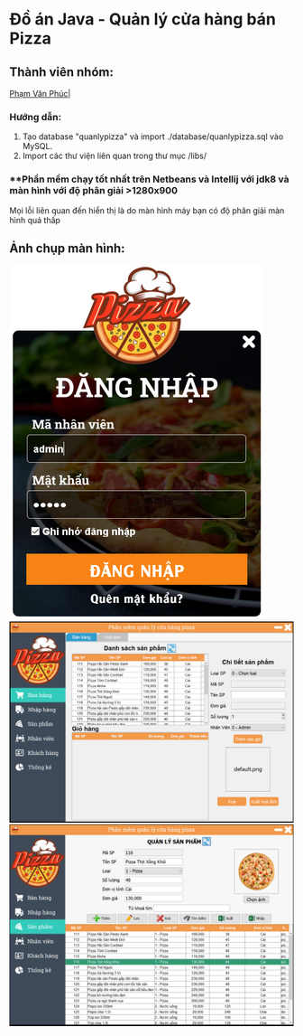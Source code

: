 # Đồ án Java - Quản lý cửa hàng bán Pizza
## Thành viên nhóm:
[Phạm Văn Phúc](https://www.facebook.com/loc.phuc.7524?locale=vi_VN)|

### Hướng dẫn:
1) Tạo database "quanlypizza" và import ./database/quanlypizza.sql vào MySQL.
2) Import các thư viện liên quan trong thư mục /libs/
### **Phần mềm chạy tốt nhất trên Netbeans và Intellij với jdk8 và màn hình với độ phân giải >1280x900
Mọi lỗi liên quan đến hiển thị là do màn hình máy bạn có độ phân giải màn hình quá thấp
## Ảnh chụp màn hình:
![Alt text](image/ScreenShots/loginForm.png?raw=true "Form đăng nhập")
![Alt text](image/ScreenShots/saleForm.png?raw=true "Màn hình chính")
![Alt text](image/ScreenShots/productsForm.png?raw=true "Quản lý sản phẩm")



